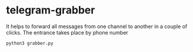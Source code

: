 # telegram-grabber

It helps to forward all messages from one channel to another in a couple of clicks. The entrance takes place by phone number

```
python3 grabber.py
```
